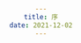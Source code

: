 ```yaml
---
title: 序
date: 2021-12-02
---
```


<template>
  <div class="wrapper" data-tilt>
    <h1>Element Buff</h1>
    <hr />
    <div class="container">
      <p>
        A library of common business components based on Element, adapted to the use of vue2.0 projects. Simple, efficient, and reusable. It is convenient for front-end developers to develop business quickly.
      </p>
      <hr />
      <p>
        一个基于 Element 的常用业务组件库，适配vue2.0项目使用。简单，高效，复用性强。方便前端开发人员快速开发业务。
      </p>
    </div>
  </div>
</template>

<script>
import VanillaTilt from "vanilla-tilt";
export default {
  mounted() {
    const element = document.querySelector(".wrapper");
    VanillaTilt.init(element);
  },
};
</script>

<style scoped>
* {
  box-sizing: border-box;
}

body {
  margin: 0;
  padding: 2rem;
  text-align: center;
  font-family: -apple-system, BlinkMacSystemFont, "Segoe UI", Roboto, Oxygen,
    Ubuntu, Cantarell, "Open Sans", "Helvetica Neue", sans-serif;
}

body h1 {
  margin-top: 80px;
  text-align: center;
  font-weight: 600;
}
body hr {
  width: 50px;
  border: none;
  border-bottom: 1px solid rgba(119, 119, 119, 0.25);
}
.container {
  width: 80%;
  margin: 1rem auto;
  padding: 2rem;
  text-align: justify;
  transition: all 0.3s;
}
.container p {
  line-height: 1.5;
  letter-spacing: 0.3px;
  word-spacing: 2px;
}

.container p:first-child::first-letter {
  color: #fe5f55;
  font-weight: bold;
  font-size: 70px;
  float: left;
  line-height: 60px;
  padding-right: 8px;
  margin-top: -3px;
}

@media screen and (max-width: 600px) {
  .container {
    width: 100%;
    padding: 1rem;
  }
}
</style>
